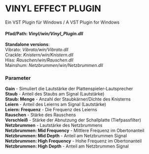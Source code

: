 # VINYL EFFECT PLUGIN

Ein VST Plugin für Windows / A VST Plugin for Windows

#### Pfad/Path: *Vinyl/win/Vinyl_Plugin.dll*

**Standalone versions**:  
Vibrato: *Vibrato/win/Vibrato.dll*  
Crackle: *Knistern/win/Knistern.dll*  
Hiss: *Rauschen/win/Rauschen.dll*  
Mainshum: *Netzbrummen/win/Netzbrummen.dll*

### Parameter

**Gain** - Simuliert die Lautstärke der Plattenspieler-Lautsprecher  
**Staub** - Anteil des Staubs am Signal (Lautstärke)  
**Staub: Menge** - Anzahl der Staubkärner/Dichte des Knisterns  
**Leiern** - Anteil des Leierns am Signal (Lautstärke)  
**Leiern: Frequenz** - Die Frequenz des Leierns  
**Rauschen** - Stärke des Rauschens  
**Verschleiß** - Stärke der Abnutzung der Schallplatte (Tiefpassfilter)  
**Netzbrummen** - Lautstärke des Netzbrummens  
**Netzbrummen: Mid Frequency** - Mittlere Frequenz im Obertonanteil  
**Netzbrummen: Mid Depth** - Anteil am Netzbrummen Signal  
**Netzbrummen: High Frequency** - Hohe Frequenz im Obertonanteil  
**Netzbrummen: High Depth** - Anteil am Netzbrummen Signal  
